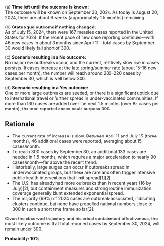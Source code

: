 (a) **Time left until the outcome is known:**  
The outcome will be known on September 30, 2024. As today is August 20, 2024, there are about 6 weeks (approximately 1.5 months) remaining.

(b) **Status quo outcome if nothing changed:**  
As of July 15, 2024, there were 167 measles cases reported in the United States for 2024. If the recent pace of new case reporting continues—with 46 new cases in about 3 months since April 11—total cases by September 30 would likely fall short of 300.

(c) **Scenario resulting in a No outcome:**  
No major new outbreaks occur, and the current, relatively slow rise in cases persists. If cases increase at the late spring/summer rate (about 15–16 new cases per month), the number will reach around 200–220 cases by September 30, which is well below 300.

(d) **Scenario resulting in a Yes outcome:**  
One or more large outbreaks are seeded, or there is a significant uptick due to international travel or further spread in under-vaccinated communities. If more than 130 cases are added over the next 1.5 months (over 85 cases per month), the total reported cases could surpass 300.

## Rationale

- The current rate of increase is slow. Between April 11 and July 15 (three months), 46 additional cases were reported, averaging about 15 cases/month.
- To reach 300 cases by September 30, an additional 133 cases are needed in 1.5 months, which requires a major acceleration to nearly 90 cases/month—far above the recent trend.
- Historically, large surges can occur if outbreaks spread in undervaccinated groups, but these are rare and often trigger intensive public health interventions that limit spread[1][2].
- The U.S. has already had more outbreaks than in recent years (16 by July)[2], but containment measures and strong routine immunization coverage generally blunt extended exponential spread.
- The majority (69%) of 2024 cases are outbreak-associated, indicating clusters continue, but none have propelled national numbers close to 300 in such a short time frame so far[2].

Given the observed trajectory and historical containment effectiveness, the most likely outcome is that total reported cases by September 30, 2024, will remain under 300.

**Probability: 10%**